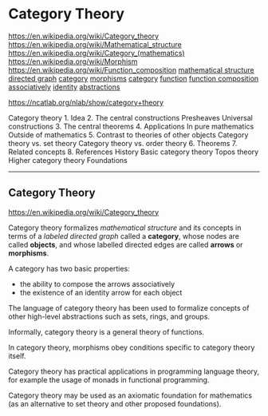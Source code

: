 # Category Theory

https://en.wikipedia.org/wiki/Category_theory
https://en.wikipedia.org/wiki/Mathematical_structure
https://en.wikipedia.org/wiki/Category_(mathematics)
https://en.wikipedia.org/wiki/Morphism
https://en.wikipedia.org/wiki/Function_composition
[mathematical structure](https://en.wikipedia.org/wiki/Mathematical_structure)
[directed graph](https://en.wikipedia.org/wiki/Directed_graph)
[category](https://en.wikipedia.org/wiki/Category_(mathematics))
[morphisms](https://en.wikipedia.org/wiki/Morphism)
[category](https://en.wikipedia.org/wiki/Category_(mathematics))
[function](https://en.wikipedia.org/wiki/Function_(mathematics))
[function composition](https://en.wikipedia.org/wiki/Function_composition)
[associatively](https://en.wikipedia.org/wiki/Associativity)
[identity](https://en.wikipedia.org/wiki/Identity_function)
[abstractions](https://en.wikipedia.org/wiki/Abstractions)


https://ncatlab.org/nlab/show/category+theory

Category theory
    1. Idea
    2. The central constructions
        Presheaves
        Universal constructions
    3. The central theorems
    4. Applications
        In pure mathematics
        Outside of mathematics
    5. Contrast to theories of other objects
        Category theory vs. set theory
        Category theory vs. order theory
    6. Theorems
    7. Related concepts
    8. References
        History
        Basic category theory
        Topos theory
        Higher category theory
        Foundations

---

## Category Theory

https://en.wikipedia.org/wiki/Category_theory


Category theory formalizes *mathematical structure* and its concepts in terms of a *labeled directed graph* called a **category**, whose nodes are called **objects**, and whose labelled directed edges are called **arrows** or **morphisms**.


A category has two basic properties:
* the ability to compose the arrows associatively
* the existence of an identity arrow for each object

The language of category theory has been used to formalize concepts of other high-level abstractions such as sets, rings, and groups.

Informally, category theory is a general theory of functions.

In category theory, morphisms obey conditions specific to category theory itself.

Category theory has practical applications in programming language theory, for example the usage of monads in functional programming.

Category theory may be used as an axiomatic foundation for mathematics (as an alternative to set theory and other proposed foundations).
